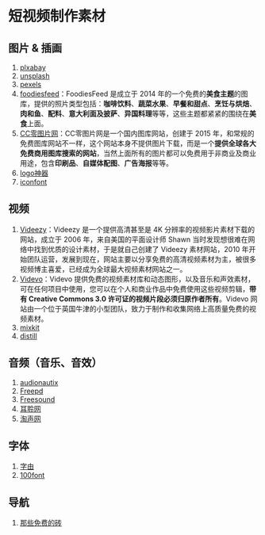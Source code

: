 # 短视频制作素材

## 图片 & 插画

1. [plxabay](https://pixabay.com/zh/)
2. [unsplash](https://unsplash.dogedoge.com/)
3. [pexels](https://www.pexels.com/zh-cn/discover/)
4. [foodiesfeed](https://www.foodiesfeed.com/)：FoodiesFeed 是成立于 2014 年的一个免费的**美食主题**的图库，提供的照片类型包括：**咖啡饮料**、**蔬菜水果**、**早餐和甜点**、**烹饪与烘焙**、**肉和鱼**、**配料**、**意大利面及披萨**、**异国料理**等等，这些主题都紧紧的围绕在**美食**上面。
5. [CC零图片网](https://cc0.cn/)：CC零图片网是一个国内图库网站，创建于 2015 年，和常规的免费图库网站不一样，这个网站本身不提供图片下载，而是一个**提供全球各大免费商用图库搜索的网站**，当然上面所有的图片都可以免费用于非商业及商业用途，包含**印刷品**、**自媒体配图**、**广告海报**等等。
6. [logo神器](https://www.logosc.cn/)
7. [iconfont](https://www.iconfont.cn/)

## 视频

1. [Videezy](https://www.videezy.com/)：Videezy 是一个提供高清甚至是 4K 分辨率的视频影片素材下载的网站，成立于 2006 年，来自美国的平面设计师 Shawn 当时发现想很难在网络中找到优质的设计素材，于是就自己创建了 Videezy 素材网站，2010 年开始团队运营，发展到现在，网站主要以分享免费的高清视频素材为主，被很多视频博主喜爱，已经成为全球最大视频素材网站之一。
2. [Videvo](https://www.videvo.net/)：Videvo 提供免费的视频素材库和动态图形，以及音乐和声效素材，可在任何项目中使用，您可以在个人和商业作品中免费使用这些视频剪辑，**带有 Creative Commons 3.0 许可证的视频片段必须归原作者所有**。Videvo 网站由一个位于英国牛津的小型团队，致力于制作和收集网络上高质量免费的视频素材。
3. [mixkit](https://mixkit.co/)
4. [distill](https://wedistill.io/)

## 音频（音乐、音效）

1. [audionautix](https://audionautix.com/)
2. [Freepd](https://freepd.com/)
3. [Freesound](https://www.freesound.cn/)
4. [耳聆网](https://www.shyboom.com/)
5. [淘声网](https://www.tosound.com/)

## 字体

1. [字由](https://www.hellofont.cn/)
2. [100font](https://www.100font.com/)

## 导航

1. [那些免费的砖](https://www.thosefree.com/)

